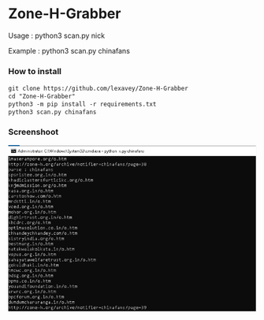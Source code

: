 # Zone-H-Grabber

Usage : python3 scan.py nick

Example : python3 scan.py chinafans




### How to install

```
git clone https://github.com/lexavey/Zone-H-Grabber
cd "Zone-H-Grabber"
python3 -m pip install -r requirements.txt
python3 scan.py chinafans
```
### Screenshoot
![screenshoot](https://github.com/lexavey/Zone-H-Grabber/raw/main/screenshoot.png)
